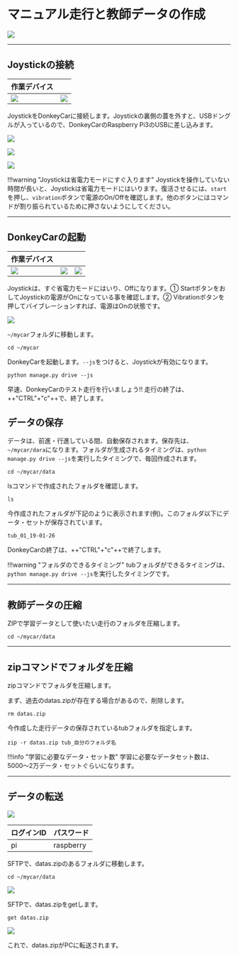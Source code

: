 # マニュアル走行と教師データの作成

![](./img/run001.png)

<hr>

## Joystickの接続

|作業デバイス||
|:--|:--|
|![](./img/icon_donkey.png)|![](./img/icon_joystick.png)|

JoystickをDonkeyCarに接続します。Joystickの裏側の蓋を外すと、USBドングルが入っているので、DonkeyCarのRaspberry Pi3のUSBに差し込みます。

![](./img/joystick001.png)

![](./img/joystick006.png)

![](./img/joystick003.png)

!!!warning "Joystickは省電力モードにすぐ入ります"
	Joystickを操作していない時間が長いと、Joystickは省電力モードにはいります。復活させるには、`start`を押し、`vibration`ボタンで電源のOn/Offを確認します。他のボタンにはコマンドが割り振られているために押さないようにしてください。

<hr>

## DonkeyCarの起動

|作業デバイス|||
|:--|:--|:--|
|![](./img/icon_pc.png)|![](./img/icon_donkey.png)|![](./img/icon_joystick.png)|

Joystickは、すぐ省電力モードにはいり、Offになります。① StartボタンをおしてJoystickの電源がOnになっている事を確認します。② Vibrationボタンを押してバイブレーションすれば、電源はOnの状態です。

![](./img/joystick005.png)


`~/mycar`フォルダに移動します。


```console
cd ~/mycar
```

DonkeyCarを起動します。`--js`をつけると、Joystickが有効になります。

```console
python manage.py drive --js
```

早速、DonkeyCarのテスト走行を行いましょう!!
走行の終了は、++"CTRL"+"c"++で、終了します。


## データの保存

データは、前進・行進している間、自動保存されます。保存先は、`~/mycar/dara`になります。フォルダが生成されるタイミングは、`python manage.py drive --js`を実行したタイミングで、毎回作成されます。

```console
cd ~/mycar/data
```

lsコマンドで作成されたフォルダを確認します。

```console
ls
```

今作成されたフォルダが下記のように表示されます(例)。このフォルダ以下にデータ・セットが保存されています。

```console
tub_01_19-01-26
```

DonkeyCarの終了は、++"CTRL"+"c"++で終了します。

!!!warning "フォルダのできるタイミング"
	tubフォルダができるタイミングは、`python manage.py drive --js`を実行したタイミングです。

<hr>

## 教師データの圧縮

ZIPで学習データとして使いたい走行のフォルダを圧縮します。

```console
cd ~/mycar/data
```

<hr>

## zipコマンドでフォルダを圧縮

zipコマンドでフォルダを圧縮します。

まず、過去のdatas.zipが存在する場合があるので、削除します。

```console
rm datas.zip
```

今作成した走行データの保存されているtubフォルダを指定します。

```console
zip -r datas.zip tub_自分のフォルダ名
```

!!!info "学習に必要なデータ・セット数"
	学習に必要なデータセット数は、5000〜2万データ・セットぐらいになります。

<hr>

## データの転送


![](./img/sftp000.png)

|ログインID|パスワード|
|:--|:--|
|pi|raspberry|

SFTPで、datas.zipのあるフォルダに移動します。

```console
cd ~/mycar/data
```

![](./img/sftp002.png)

SFTPで、datas.zipをgetします。

```console
get datas.zip
```

![](./img/sftp003.png)


これで、datas.zipがPCに転送されます。
